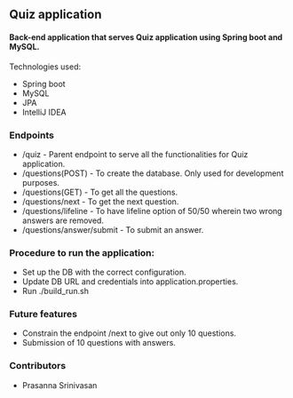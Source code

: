 ## Quiz application

#### Back-end application that serves Quiz application using Spring boot and MySQL.

Technologies used:

- Spring boot
- MySQL
- JPA
- IntelliJ IDEA

### Endpoints

- /quiz - Parent endpoint to serve all the functionalities for Quiz application.
- /questions(POST) - To create the database. Only used for development purposes.
- /questions(GET) - To get all the questions.
- /questions/next - To get the next question.
- /questions/lifeline - To have lifeline option of 50/50 wherein two wrong answers are removed.
- /questions/answer/submit - To submit an answer.

### Procedure to run the application:

- Set up the DB with the correct configuration.
- Update DB URL and credentials into application.properties.
- Run ./build_run.sh

### Future features

* Constrain the endpoint /next to give out only 10 questions.
* Submission of 10 questions with answers.

### Contributors

* Prasanna Srinivasan
